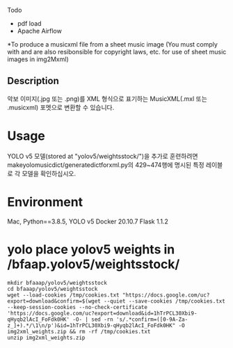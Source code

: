 Todo
 - pdf load
 - Apache Airflow

*To produce a musicxml file from a sheet music image (You must comply with and are also resibonsible for copyright laws, etc. for use of sheet music images in img2Mxml)

## Description
 악보 이미지(.jpg 또는 .png)를 XML 형식으로 표기하는 MusicXML(.mxl 또는 .musicxml) 포멧으로 변환할 수 있습니다.

# Usage
 YOLO v5 모델(stored at "yolov5/weightsstock/")을 추가로 훈련하려면 
 makeyolomusicdict/generatedictforxml.py의 429~474행에 명시된 특정 레이블로 각 모델을 확인하십시오.

# Environment
 Mac, Python==3.8.5, YOLO v5
 Docker 20.10.7 Flask 1.1.2

# yolo place yolov5 weights in /bfaap.yolov5/weightsstock/
    
    mkdir bfaaap/yolov5/weightsstock
    cd bfaaap/yolov5/weightsstock
    wget --load-cookies /tmp/cookies.txt "https://docs.google.com/uc?export=download&confirm=$(wget --quiet --save-cookies /tmp/cookies.txt --keep-session-cookies --no-check-certificate 'https://docs.google.com/uc?export=download&id=1hTrPCL30Xbi9-qHyqb2lAcI_FoFdk0HK' -O- | sed -rn 's/.*confirm=([0-9A-Za-z_]+).*/\1\n/p')&id=1hTrPCL30Xbi9-qHyqb2lAcI_FoFdk0HK" -O img2xml_weights.zip && rm -rf /tmp/cookies.txt
    unzip img2xml_weights.zip



